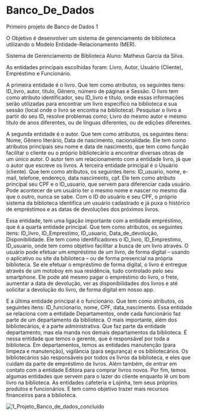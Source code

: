 # Banco_De_Dados
Primeiro projeto de Banco de Dados 1 

O Objetivo é desenvolver um sistema de gerenciamento de biblioteca utilizando o Modelo Entidade-Relacionamento (MER).

Sistema de Gerenciamento de Biblioteca
Aluno: Matheus Garcia da Silva.

As entidades principais escolhidas foram: Livro, Autor, Usuário (Cliente), Empréstimo e Funcionário.


A primeira entidade é o livro. Que tem como atributos, os seguintes itens: ID_livro, autor, título, Gênero, número de páginas e Sessão. O livro tem como atributo identificador, seu ID_livro e título, onde essas informações serão utilizadas para encontrar um livro específico na biblioteca e sua sessão (local onde o livro se encontra na biblioteca). Pesquisar o livro a partir do seu ID, resolve problemas como; Livro do mesmo autor e mesmo título de anos diferentes, ou de línguas diferentes, ou de edições diferentes. 

A segunda entidade é o autor. Que tem como atributos, os seguintes itens: Nome, Gênero literário, Data de nascimento, nacionalidade. Ele tem como atributos principais seu nome e data de nascimento, que tem como função facilitar o cliente ou o próprio bibliotecário a encontrar diversas obras de um único autor. O autor tem um relacionamento com a entidade livro, já que o autor que escreve os livros. 
A terceira entidade principal é o Usuário (cliente). Que tem como atributos, os seguintes itens: ID_usuario, nome, e-mail, telefone, endereço, data nascimento, cpf. Ele tem como atributo principal seu CPF e o ID_usuario, que servem para diferenciar cada usuário. Pode acontecer de um usuário ter o mesmo nome e nascer no mesmo dia que o outro, nunca se sabe. Com o ID do usuário e seu CPF, o próprio sistema da biblioteca identifica um usuário cadastrado e já puxa o histórico de empréstimos e as datas de devoluções dos próximos livros. 

Essa entidade, tem uma ligação importante com a entidade empréstimo, que é a quarta entidade principal. Que tem como atributos, os seguintes itens: ID_livro, ID_Emprestimo, ID_usuario, Data_de_devolução, Disponibilidade. Ele tem como identificadores o ID_livro, ID_Emprestimo, ID_usuario, onde tem como objetivo facilitar a busca de um livro através. O usuário pode efetuar um empréstimo de um livro, de forma digital – usando o aplicativo ou site da biblioteca – ou de forma presencial na própria biblioteca. Se ele efetuar o empréstimo de forma digital, o livro é entregue através de um motoboy em sua residência, tudo controlado pelo seu smartphone. Ele pode até mesmo pagar o empréstimo do livro, o frete, aumentar a data de devolução, ver as disponibilidades dos livros e até solicitar a devolução do livro, de forma digital em nosso app. 

E a última entidade principal é o funcionário. Que tem como atributos, os seguintes itens: ID_funcionario, nome, CPF, data_nascimento. Essa entidade se relaciona com a entidade Departamentos, onde cada funcionário faz parte de um departamento da biblioteca. O mais importante, além dos bibliotecários, é a parte administrativa. Que faz parte da entidade departamento, mas ela manda nos demais departamentos da biblioteca. É nessa entidade que temos o gerente, que é responsável por toda a biblioteca. Em departamentos, temos as entidades manutenção (para limpeza e manutenção), vigilância (para segurança) e os bibliotecários. Os bibliotecários são responsáveis por todos os livros da biblioteca, e eles que cuidam da parte de empréstimo de livros. Além também, de entrar em contato com a entidade Editora para comprar livros novos. 
Por fim, temos algumas entidades que servem para o lazer do cliente enquanto lê um bom livro na biblioteca. As entidades cafeteria e Lojinha, tem seus próprios produtos e funcionários. E tem como objetivo trazer mais recursos financeiros para a biblioteca. 



![1_Projeto_Banco_de_dados_concluido](https://github.com/matheusmgs22/Banco_De_Dados/assets/101107346/07523b64-e6b8-4062-bb26-7fddc226d492)
